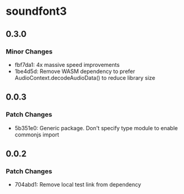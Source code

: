 # soundfont3

## 0.3.0

### Minor Changes

- fbf7da1: 4x massive speed improvements
- 1be4d5d: Remove WASM dependency to prefer AudioContext.decodeAudioData() to reduce library size

## 0.0.3

### Patch Changes

- 5b351e0: Generic package. Don't specify type module to enable commonjs import

## 0.0.2

### Patch Changes

- 704abd1: Remove local test link from dependency
